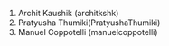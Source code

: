 1. Archit Kaushik (architkshk)
2. Pratyusha Thumiki(PratyushaThumiki)
3. Manuel Coppotelli (manuelcoppotelli)
